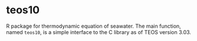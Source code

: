 teos10
======

R package for thermodynamic equation of seawater.  The main function, named ``teos10``, is a simple interface to the C library as of TEOS version 3.03.
